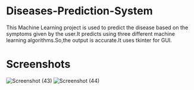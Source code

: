# Diseases-Prediction-System
This Machine Learning project is used to predict the disease based on the symptoms given by the user.It predicts using three different machine learning algorithms.So,the output is accurate.It uses tkinter for GUI.

# Screenshots
![Screenshot (43)](https://github.com/Dharmesh71214/Diseases-Prediction-System/assets/124558779/98c80242-66cf-4298-81e0-bc326bc1031a)
![Screenshot (44)](https://github.com/Dharmesh71214/Diseases-Prediction-System/assets/124558779/75cbaf92-8e49-41ef-9757-dc51c9dd96df)
